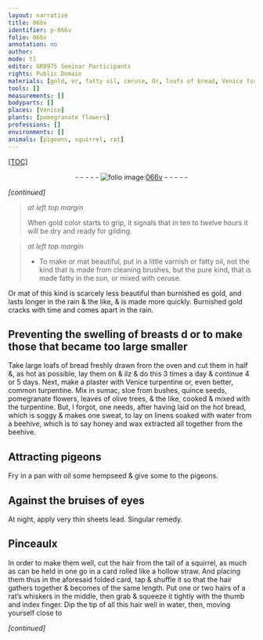 ```yaml
---
layout: narrative
title: 066v
identifier: p-066v
folio: 066v
annotation: no
author:
mode: tl
editor: GR8975 Seminar Participants
rights: Public Domain
materials: [gold, or, fatty oil, ceruse, Or, loafs of bread, Venice turpentine, common turpentine, sumac, sloe, quince seeds, leaves of olive trees, turpentine, bread, water from a beehive, honey, wax, oil, hempseed, lead, hair from the tail of a squirrel, hair, hairs of a rat’s whiskers, water]
tools: []
measurements: []
bodyparts: []
places: [Venice]
plants: [pomegranate flowers]
professions: []
environments: []
animals: [pigeons, squirrel, rat]
---
```


<p><a href="{{ site.baseurl }}/diplomatic/">[TOC]</a></p><div class="folio" align="center">- - - - - <a href="http://gallica.bnf.fr/ark:/12148/btv1b10500001g/f138.image" target="_blank"><img src="https://cu-mkp.github.io/2017-workshop-edition/assets/photo-icon.png" alt="folio image: " style="display:inline-block; margin-bottom:-3px;"/>066v</a> - - - - - </div>  
 
*[continued]*
  
> *at left top margin*
> 
> 
>   When <span class="m">gold</span> color starts to grip, it signals that in ten to twelve hours it will be dry and ready for gilding.
 
> *at left top margin*
> 
> 
>   * To make <span class="m">or</span> mat beautiful, put in a little varnish or <span class="m">fatty oil</span>, not the kind that is made from cleaning brushes, but the pure kind, that is made fatty in the sun, or mixed with <span class="m">ceruse</span>.
 
<span class="m">Or</span> mat of this kind is scarcely less beautiful than burnished <span class="del">es</span> <span class="m">gold</span>, and lasts longer in the rain & the like, & <span class="sup">is</span> made more quickly. Burnished <span class="m">gold</span> cracks with time and comes apart in the rain.
 
 
  

## Preventing the swelling of breasts <span class="del">d</span> <span class="add">or to make those that became too large smaller</span>

 
Take large <span class="m">loafs of bread</span> freshly drawn from the oven and cut them in half &, as hot as possible, lay them on <span class="del">& ilz</span> & do this 3 times a day & continue 4 or 5 days. Next, make a plaster with <span class="m"><span class="pl">Venice</span> turpentine</span> or, even better, <span class="m">common turpentine</span>. Mix in <span class="m">sumac</span>, <span class="m">sloe</span> from bushes, <span class="m">quince seeds</span>, <span class="pa">pomegranate flowers</span>, <span class="m">leaves of olive trees</span>, & the like, cooked & mixed with the <span class="m">turpentine</span>. But, I forgot, one needs, after having laid on the hot <span class="m">bread</span>, which is soggy & makes one sweat, to lay on linens soaked with <span class="m">water from a beehive</span>, which is to say <span class="m">honey</span> and <span class="m">wax</span> extracted all together from the beehive.
 
 
  

## Attracting <span class="al">pigeons</span>

 
Fry in a pan with <span class="m">oil</span> some <span class="m">hempseed</span> & give some to the <span class="al">pigeons</span>.
 
 
  

## Against the bruises of eyes

 
At night, apply very thin sheets <span class="m">lead</span>. Singular remedy.
 
 
  

## Pinceaulx

 
In order to make them well, cut the <span class="m">hair from the tail of a <span class="al">squirrel</span></span>, as much as can be held in one go in a card rolled like a hollow straw. And placing them thus in the aforesaid folded card, tap & shuffle it so that the <span class="m">hair</span> gathers together & becomes of the same length. Put one or two <span class="m">hairs of a <span class="al">rat</span>’s whiskers</span> in the middle, then grab & squeeze it tightly with the thumb and index finger. Dip the tip of all this <span class="m">hair</span> well in <span class="m">water</span>, then, moving yourself close to
 
*[continued]*
 
